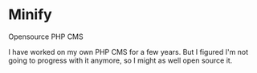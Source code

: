# Minify
Opensource PHP CMS

I have worked on my own PHP CMS for a few years. But I figured I'm not going to progress with it anymore, so I might as well open source it.

